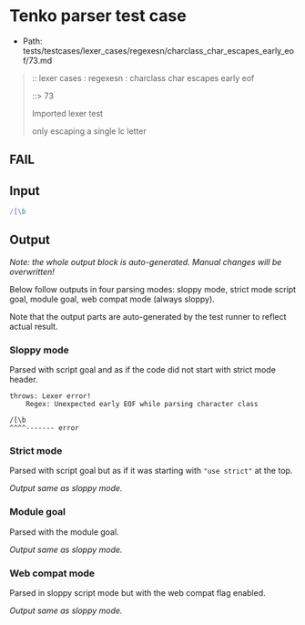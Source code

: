 # Tenko parser test case

- Path: tests/testcases/lexer_cases/regexesn/charclass_char_escapes_early_eof/73.md

> :: lexer cases : regexesn : charclass char escapes early eof
>
> ::> 73
>
> Imported lexer test
>
> only escaping a single lc letter

## FAIL

## Input

`````js
/[\b
`````

## Output

_Note: the whole output block is auto-generated. Manual changes will be overwritten!_

Below follow outputs in four parsing modes: sloppy mode, strict mode script goal, module goal, web compat mode (always sloppy).

Note that the output parts are auto-generated by the test runner to reflect actual result.

### Sloppy mode

Parsed with script goal and as if the code did not start with strict mode header.

`````
throws: Lexer error!
    Regex: Unexpected early EOF while parsing character class

/[\b
^^^^------- error
`````

### Strict mode

Parsed with script goal but as if it was starting with `"use strict"` at the top.

_Output same as sloppy mode._

### Module goal

Parsed with the module goal.

_Output same as sloppy mode._

### Web compat mode

Parsed in sloppy script mode but with the web compat flag enabled.

_Output same as sloppy mode._
